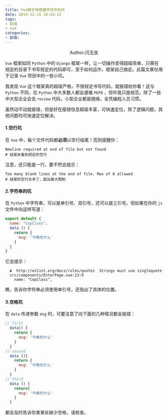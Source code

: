 ```yaml
---
title: Vue脚手架搭建项目中的坑
date: 2019-12-15 18:43:13
tags:
- 前端
- vue
categories:
- 前端:
---
```


<center>Author:闫玉良</center>

`Vue` 框架如同 `Python` 中的 `Django` 框架一样，让一切操作变得超级简单，只需在规定的目录下书写规定的代码即可，至于如何运作，框架自己搞定。此篇文章仅用于记录 `Vue` 项目中的一些小坑。

<!--more-->

我发现 `Vue` 这个框架真的超级严格，不按规定书写代码，就报错给你看！这与 `Python` 不同，在 `Python` 中大多数人都会遵循 `PEP8` ，但毕竟只是规范，除了一些中大型企业会去 `review` 代码，小型企业都是随缘，全凭编程人员习惯。

虽然动不动就报错，但是好在报错信息超级丰富，可快速定位，除了逻辑问题，其他问题均可快速定位解决。

#### 1.空行坑

在 `Vue` 中，每个文件代码都**必须**以空行结尾！否则提醒你：

```shell
Newline required at end of file but not found
# 结尾未看到规定的空行
```

注意，还只能是一行，要不然会提示：

```shell
Too many blank lines at the end of file. Max of 0 allowed
# 结尾的空行太多了，超出最大限制
```

#### 2.字符串的坑

在 `Python` 中字符串，可以是单引号、双引号，还可以是三引号。但如果在你的 `js` 文件中向这样写道：

```js
export default {
  name: "CopClass",
  data () {
    return {
      msg: '今晚吃什么'
    }
  }
}
```

它会提示：

```shell
  ✘  http://eslint.org/docs/rules/quotes  Strings must use singlequote
  src/components/EnterPage.vue:13:9
    name: "CopClass",
```

瞧，告诉你字符串必须使用单引号，还指出了具体的位置。

#### 3.空格坑

在 `data` 传递参数 `msg` 时，可要注意了向下面的几种情况都会报错：

```js
// first
  data() {
    return {
      msg: '今晚吃什么'
    }
  }
// second
  data (){
    return {
      msg: '今晚吃什么'
    }
  }
// third
  data () {
    return{
      msg: '今晚吃什么'
    }
  }
```

都会及时告诉你某某处缺少空格，请核查。





